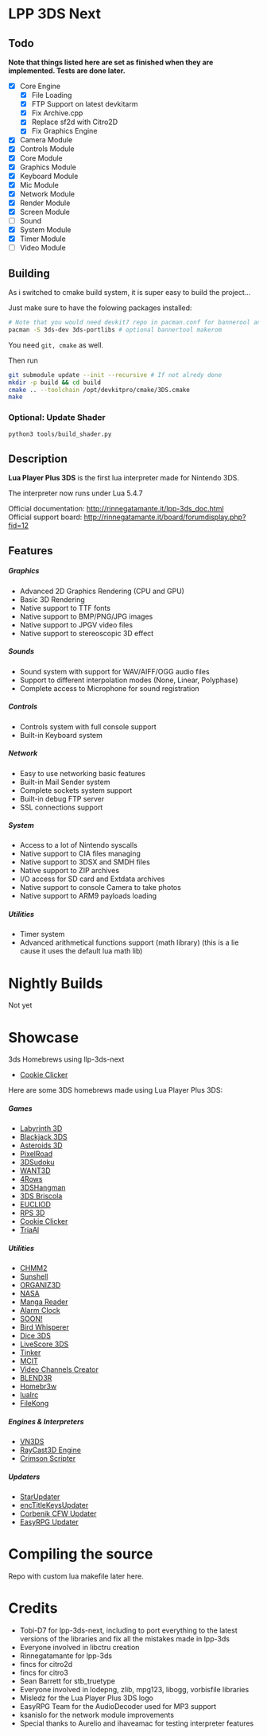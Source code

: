 # LPP 3DS Next

## Todo

**Note that things listed here are set as finished when they are implemented. Tests are done later.**

- [X] Core Engine
  - [X] File Loading
  - [X] FTP Support on latest devkitarm
  - [X] Fix Archive.cpp
  - [X] Replace sf2d with Citro2D
  - [X] Fix Graphics Engine
- [X] Camera Module
- [X] Controls Module
- [X] Core Module
- [X] Graphics Module
- [X] Keyboard Module
- [X] Mic Module
- [X] Network Module
- [X] Render Module
- [X] Screen Module
- [ ] Sound
- [X] System Module
- [X] Timer Module
- [ ] Video Module

## Building

As i switched to cmake build system, it is super easy to build the project...

Just make sure to have the folowing packages installed:

```bash
# Note that you would need devkit7 repo in pacman.conf for bannerool and makerom
pacman -S 3ds-dev 3ds-portlibs # optional bannertool makerom
```

You need `git, cmake` as well.

Then run

```bash
git submodule update --init --recursive # If not alredy done
mkdir -p build && cd build
cmake .. --toolchain /opt/devkitpro/cmake/3DS.cmake
make
```

### Optional: Update Shader

```bash
python3 tools/build_shader.py
```

## Description

**Lua Player Plus 3DS** is the first lua interpreter made for Nintendo 3DS.

The interpreter now runs under Lua 5.4.7

Official documentation: http://rinnegatamante.it/lpp-3ds_doc.html<br>
Official support board: http://rinnegatamante.it/board/forumdisplay.php?fid=12

## Features

##### Graphics

* Advanced 2D Graphics Rendering (CPU and GPU)
* Basic 3D Rendering
* Native support to TTF fonts
* Native support to BMP/PNG/JPG images
* Native support to JPGV video files
* Native support to stereoscopic 3D effect

##### Sounds

* Sound system with support for WAV/AIFF/OGG audio files
* Support to different interpolation modes (None, Linear, Polyphase)
* Complete access to Microphone for sound registration

##### Controls

* Controls system with full console support
* Built-in Keyboard system

##### Network

* Easy to use networking basic features
* Built-in Mail Sender system
* Complete sockets system support
* Built-in debug FTP server
* SSL connections support

##### System

* Access to a lot of Nintendo syscalls
* Native support to CIA files managing
* Native support to 3DSX and SMDH files
* Native support to ZIP archives
* I/O access for SD card and Extdata archives
* Native support to console Camera to take photos
* Native support to ARM9 payloads loading

##### Utilities

* Timer system
* Advanced arithmetical functions support (math library) (this is a lie cause it uses the default lua math lib)

# Nightly Builds

Not yet

# Showcase
3ds Homebrews using llp-3ds-next

* [Cookie Clicker](http://gbatemp.net/threads/w-i-p-cookie-clicker-for-3ds.460836/)

Here are some 3DS homebrews made using Lua Player Plus 3DS:

##### Games
* [Labyrinth 3D](https://rinnegatamante.it/board/showthread.php?tid=18)
* [Blackjack 3DS](http://gbatemp.net/threads/release-blackjack-3ds.398776/)
* [Asteroids 3D](https://rinnegatamante.it/board/showthread.php?tid=25)
* [PixelRoad](https://rinnegatamante.it/board/showthread.php?tid=11)
* [3DSudoku](https://rinnegatamante.it/board/showthread.php?tid=19)
* [WANT3D](http://rinnegatamante.it/board/showthread.php?tid=23)
* [4Rows](https://rinnegatamante.it/board/showthread.php?tid=32)
* [3DSHangman](https://rinnegatamante.it/board/showthread.php?tid=33)
* [3DS Briscola](https://rinnegatamante.it/board/showthread.php?tid=17)
* [EUCLIOD](http://gbatemp.net/threads/eucliod-a-homebrew-bullet-hell-for-the-3ds.419553/)
* [RPS 3D](https://rinnegatamante.it/board/showthread.php?tid=43)
* [Cookie Clicker](http://gbatemp.net/threads/w-i-p-cookie-clicker-for-3ds.460836/)
* [TriaAl](https://gbatemp.net/threads/release-triaal-deemo-clone-for-nintendo-3ds.430308/)

##### Utilities
* [CHMM2](https://rinnegatamante.it/board/showthread.php?tid=9)
* [Sunshell](https://rinnegatamante.it/board/showthread.php?tid=8)
* [ORGANIZ3D](https://rinnegatamante.it/board/showthread.php?tid=24)
* [NASA](https://rinnegatamante.it/board/showthread.php?tid=16)
* [Manga Reader](http://gbatemp.net/threads/release-manga-reader.399276/)
* [Alarm Clock](http://gbatemp.net/threads/release-alarm-clock.397624/)
* [SOON!](http://gbatemp.net/threads/soon-super-cool-installer-a-new-cool-legal-open-source-cia-installer.387268/)
* [Bird Whisperer](http://gbatemp.net/threads/release-bird-whisperer-a-notification-creater.404669/)
* [Dice 3DS](https://gbatemp.net/threads/release-dice-3ds-roll-some-dice-pretty-straightforward.400086/)
* [LiveScore 3DS](http://gbatemp.net/threads/release-livescore-3ds.414693/)
* [Tinker](http://gbatemp.net/threads/tinker-shuffle-menuhax-theme-manager.407445/)
* [MCIT](http://gbatemp.net/threads/release-miiverse-custom-image-tool.415505/)
* [Video Channels Creator](https://rinnegatamante.it/board/showthread.php?tid=10)
* [BLEND3R](https://rinnegatamante.it/board/showthread.php?tid=26)
* [Homebr3w](https://github.com/Wolvan/Homebr3w)
* [luaIrc](http://rinnegatamante.it/board/showthread.php?tid=136)
* [FileKong](https://gbatemp.net/threads/release-filekong-ftp-client-for-3ds.429071/)

##### Engines & Interpreters
* [VN3DS](http://gbatemp.net/threads/w-i-p-vn3ds-visual-novel-interpreter-for-3ds-homebrew.396564/)
* [RayCast3D Engine](https://rinnegatamante.it/board/showthread.php?tid=5)
* [Crimson Scripter](http://gbatemp.net/threads/crimson-scripter.415152/)

##### Updaters
* [StarUpdater](https://gbatemp.net/threads/release-starupdater-a-luma3ds-updater.427999/)
* [encTitleKeysUpdater](http://gbatemp.net/threads/release-enctitlekeysupdater-for-freeshop.429912/)
* [Corbenik CFW Updater](http://rinnegatamante.it/board/showthread.php?tid=85)
* [EasyRPG Updater](http://rinnegatamante.it/board/showthread.php?tid=61)

# Compiling the source

Repo with custom lua makefile later here.

# Credits

* Tobi-D7 for lpp-3ds-next, including to port everything to the latest versions of the libraries 
  and fix all the mistakes made in lpp-3ds
* Everyone involved in libctru creation
* Rinnegatamante for lpp-3ds
* fincs for citro2d
* fincs for citro3
* Sean Barrett for stb_truetype
* Everyone involved in lodepng, zlib, mpg123, libogg, vorbisfile libraries
* Misledz for the Lua Player Plus 3DS logo
* EasyRPG Team for the AudioDecoder used for MP3 support
* ksanislo for the network module improvements
* Special thanks to Aurelio and ihaveamac for testing interpreter features
